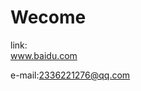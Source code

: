 <!doctype html>
<html><head><title>Wecome</title><meta charset="UTF-8"><link href="http://fonts.googleapis.com/css?family=Crimson+Text:400,400italic,700,700italic|Roboto:400,700,700italic,400italic" rel="stylesheet" type="text/css"><style>/*
 * Copyright 2014 Quip
 *
 * Licensed under the Apache License, Version 2.0 (the "License"); you may
 * not use this file except in compliance with the License. You may obtain
 * a copy of the License at
 *
 *     http://www.apache.org/licenses/LICENSE-2.0
 *
 * Unless required by applicable law or agreed to in writing, software
 * distributed under the License is distributed on an "AS IS" BASIS, WITHOUT
 * WARRANTIES OR CONDITIONS OF ANY KIND, either express or implied. See the
 * License for the specific language governing permissions and limitations
 * under the License.
 */

body {
    font-size: 15px;
    color: #333;
    background: #fff;
    padding: 60px 95px;
    max-width: 900px;
    margin: 0 auto;
    text-rendering: optimizeLegibility;
    font-feature-settings: "kern";
    font-kerning: normal;
    -moz-font-feature-settings: "kern";
    -webkit-font-feature-settings: "kern";
}

/* Headings */
h1, h2, h3, th {
    font-family: Roboto, sans-serif;
    font-weight: 700;
    margin: 0;
    margin-top: 1.25em;
    margin-bottom: 0.75em;
}

h1 {
    font-size: 35px;
    line-height: 42px;
}

h1:first-child {
    margin-top: 0;
}

h2 {
    font-size: 18px;
    line-height: 22px;
}

h3 {
    text-transform: uppercase;
    font-size: 13px;
    line-height: 16px;
}

/* Body text */
body, p, ul, ol, td {
    font-family: 'Crimson Text', serif;
    font-size: 16px;
    line-height: 20px;
}

blockquote, q {
    display: block;
    margin: 1em 0;
    font-style: italic;
}

blockquote a, q a {
    text-decoration: underline;
}

blockquote {
    padding-left: 10px;
    border-left: 4px solid #a6a6a6;
}

q {
    color: #a6a6a6;
    line-height: 40px;
    font-size: 24px;
    text-align: center;
    quotes: none;
}

q a {
    color: #a6a6a6;
}

code, pre {
    font-family: Consolas, "Liberation Mono", Menlo, "Courier Prime Web", Courier, monospace;
    background: #f3f3f3;
}

code {
    padding: 1px;
    margin: 0 -1px;
    border-radius: 3px;
}

pre {
    display: block;
    line-height: 20px;
    text-shadow: 0 1px white;
    padding: 5px 5px 5px 30px;
    white-space: nowrap;
    position: relative;
    margin: 1em 0;
}

pre:before {
    content: "";
    position: absolute;
    top: 0;
    bottom: 0;
    left: 15px;
    border-left: solid 1px #dadada;
}

/* Lists */
div[data-section-style="5"],
div[data-section-style="6"],
div[data-section-style="7"] {
    margin: 12px 0;
}

ul {
    padding: 0 0 0 40px;
}

ul li {
    margin-bottom: 0.4em;
}

/* Bulleted list */
div[data-section-style="5"] ul {
    list-style-type: disc;
}
div[data-section-style="5"] ul ul {
    list-style-type: circle;
}
div[data-section-style="5"] ul ul ul {
    list-style-type: square;
}
div[data-section-style="5"] ul ul ul ul {
    list-style-type: disc;
}
div[data-section-style="5"] ul ul ul ul ul {
    list-style-type: circle;
}
div[data-section-style="5"] ul ul ul ul ul ul {
    list-style-type: square;
}

/* Numbered list */
div[data-section-style="6"] ul {
    list-style-type: decimal;
}
div[data-section-style="6"] ul ul {
    list-style-type: lower-alpha;
}
div[data-section-style="6"] ul ul ul {
    list-style-type: lower-roman;
}
div[data-section-style="6"] ul ul ul ul {
    list-style-type: decimal;
}
div[data-section-style="6"] ul ul ul ul ul {
    list-style-type: lower-alpha;
}
div[data-section-style="6"] ul ul ul ul ul ul {
    list-style-type: lower-roman;
}

/* Checklist */
div[data-section-style="7"] ul {
    list-style-type: none;
}

div[data-section-style="7"] ul li:before {
    content: "\2610";
    position: absolute;
    display: inline;
    margin-right: 1.2em;
    margin-left: -1.2em;
}

div[data-section-style="7"] ul li.parent:before {
    content: "";
}

div[data-section-style="7"] ul li.parent {
    font-weight: bold;
}

div[data-section-style="7"] ul li.checked {
    text-decoration: line-through;
}

div[data-section-style="7"] ul li.checked:before {
    content: "\2611";
    text-decoration: none;
}

/* Tables */
div[data-section-style="8"] {
    margin: 12px 0;
}

table {
    border-spacing: 0;
    border-collapse: separate;
    border: solid 1px #7c7c7c;
    box-shadow: 0 1px 2px rgba(0, 0, 0, .25);
    table-layout: fixed;
    position: relative;
}

table th, table td {
    padding: 2px 2px 0;
    min-width: 1.5em;
    word-wrap: break-word;
}

table th {
    border-bottom: 1px solid #ccc;
    background: #f0f0f0;
    font-weight: bold;
    vertical-align: bottom;
    color: #3a4449;
    text-align: center;
}

table td {
    padding-top: 0;
    border-left: 1px solid #e1e1e1;
    border-top: 1px solid #e1e1e1;
    vertical-align: top;
}

table td.bold {
    font-weight: bold;
}

table td.italic {
    font-style: italic;
}

table td.underline {
    text-decoration: underline;
}

table td.strikethrough {
    text-decoration: line-through;
}

table td.underline.strikethrough {
    text-decoration: underline line-through;
}

table td:first-child {
    border-left: hidden;
}

table tr:first-child td {
    border-top: hidden;
}

/* Images */
div[data-section-style="11"] {
    margin-top: 20px;
    margin-bottom: 20px;
    margin-left: auto;
    margin-right: auto;
}

div[data-section-style="11"][data-section-float="0"] {
    clear: both;
    text-align: center;
}

div[data-section-style="11"][data-section-float="1"] {
    float: left;
    clear: left;
    margin-right: 20px;
}

div[data-section-style="11"][data-section-float="2"] {
    float: right;
    clear: right;
    margin-left: 20px;
}

div[data-section-style="11"] img {
    display: block;
    max-width: 100%;
    height: auto;
    margin: auto;
}

hr {
    width: 70px;
    margin: 20px auto;
}
</style></head><body><h1 id='LHQACAj1j4j'>Wecome</h1>

link:<br/>www.baidu.com

e-mail:2336221276@qq.com<br/>

</body></html>
